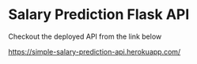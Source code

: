 # Salary Prediction Flask API
Checkout the deployed API from the link below

https://simple-salary-prediction-api.herokuapp.com/
